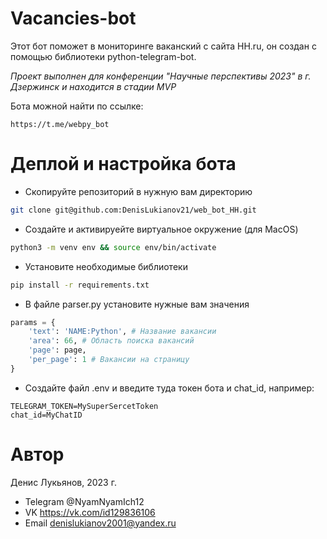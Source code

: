 # Vacancies-bot
Этот бот поможет в мониторинге ваканский с сайта HH.ru, он создан с помощью библиотеки python-telegram-bot.


_*Проект выполнен для конференции "Научные перспективы 2023" в г. Дзержинск и находится в стадии MVP*_

Бота можной найти по ссылке:
```
https://t.me/webpy_bot
```

# Деплой и настройка бота
- Скопируйте репозиторий в нужную вам директорию
```bash
git clone git@github.com:DenisLukianov21/web_bot_HH.git
```
- Создайте и активируейте виртуальное окружение (для MacOS)
```bash
python3 -m venv env && source env/bin/activate
```
- Установите необходимые библиотеки
```bash
pip install -r requirements.txt
```
- В файле parser.py установите нужные вам значения
```python
params = {
    'text': 'NAME:Python', # Название вакансии
    'area': 66, # Область поиска вакансий
    'page': page, 
    'per_page': 1 # Вакансии на страницу
}
```
- Создайте файл .env и введите туда токен бота и chat_id, например:
```
TELEGRAM_TOKEN=MySuperSercetToken
chat_id=MyChatID
```
# Автор
Денис Лукьянов, 2023 г.

- Telegram  @NyamNyamIch12
- VK  https://vk.com/id129836106
- Email  denislukianov2001@yandex.ru
